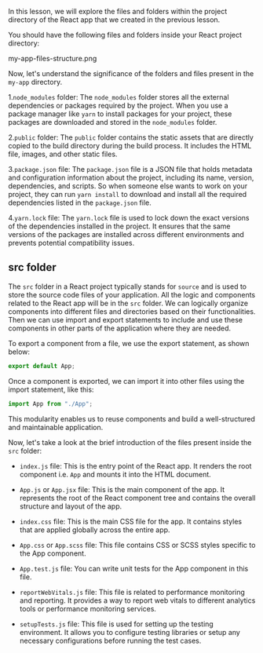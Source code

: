 In this lesson, we will explore the files and folders within the project directory of the React app that we created in the previous lesson.

You should have the following files and folders inside your React project directory:

<image>my-app-files-structure.png</image>

Now, let's understand the significance of the folders and files present in the `my-app` directory.

1.`node_modules` folder: The `node_modules` folder stores all the external dependencies or packages required by the project. When you use a package manager like `yarn` to install packages for your project, these packages are downloaded and stored in the `node_modules` folder.

2.`public` folder: The `public` folder contains the static assets that are directly copied to the build directory during the build process. It includes the HTML file, images, and other static files.

3.`package.json` file: The `package.json` file is a JSON file that holds metadata and configuration information about the project, including its name, version, dependencies, and scripts. So when someone else wants to work on your project, they can run `yarn install` to download and install all the required dependencies listed in the `package.json` file.

4.`yarn.lock` file: The `yarn.lock` file is used to lock down the exact versions of the dependencies installed in the project. It ensures that the same versions of the packages are installed across different environments and prevents potential compatibility issues.

## src folder

The `src` folder in a React project typically stands for `source` and is used to store the source code files of your application. All the logic and components related to the React app will be in the `src` folder. We can logically organize components into different files and directories based on their functionalities. Then we can use import and export statements to include and use these components in other parts of the application where they are needed.

To export a component from a file, we use the export statement, as shown below:

```jsx
export default App;
```

Once a component is exported, we can import it into other files using the import statement, like this:

```jsx
import App from "./App";
```

This modularity enables us to reuse components and build a well-structured and maintainable application.

Now, let's take a look at the brief introduction of the files present inside the `src` folder:

- `index.js` file: This is the entry point of the React app. It renders the root component i.e. `App` and mounts it into the HTML document.

- `App.js` or `App.jsx` file: This is the main component of the app. It represents the root of the React component tree and contains the overall structure and layout of the app.

- `index.css` file: This is the main CSS file for the app. It contains styles that are applied globally across the entire app.

- `App.css` or `App.scss` file: This file contains CSS or SCSS styles specific to the App component.

- `App.test.js` file: You can write unit tests for the App component in this file.

- `reportWebVitals.js` file: This file is related to performance monitoring and reporting. It provides a way to report web vitals to different analytics tools or performance monitoring services.

- `setupTests.js` file: This file is used for setting up the testing environment. It allows you to configure testing libraries or setup any necessary configurations before running the test cases.
